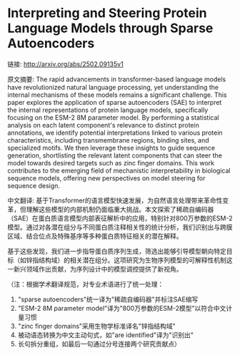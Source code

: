 # Interpreting and Steering Protein Language Models through Sparse Autoencoders

链接: http://arxiv.org/abs/2502.09135v1

原文摘要:
The rapid advancements in transformer-based language models have
revolutionized natural language processing, yet understanding the internal
mechanisms of these models remains a significant challenge. This paper explores
the application of sparse autoencoders (SAE) to interpret the internal
representations of protein language models, specifically focusing on the ESM-2
8M parameter model. By performing a statistical analysis on each latent
component's relevance to distinct protein annotations, we identify potential
interpretations linked to various protein characteristics, including
transmembrane regions, binding sites, and specialized motifs.
  We then leverage these insights to guide sequence generation, shortlisting
the relevant latent components that can steer the model towards desired targets
such as zinc finger domains. This work contributes to the emerging field of
mechanistic interpretability in biological sequence models, offering new
perspectives on model steering for sequence design.

中文翻译:
基于Transformer的语言模型快速发展，为自然语言处理带来革命性变革，但理解这些模型的内部机制仍面临重大挑战。本文探索了稀疏自编码器（SAE）在蛋白质语言模型内部表征解析中的应用，特别针对800万参数的ESM-2模型。通过对各潜在组分与不同蛋白质注释相关性的统计分析，我们识别出与跨膜区域、结合位点及特殊基序等多种蛋白质特征相关的潜在解释。

基于这些发现，我们进一步指导蛋白质序列生成，筛选出能够引导模型朝向特定目标（如锌指结构域）的相关潜在组分。这项研究为生物序列模型的可解释性机制这一新兴领域作出贡献，为序列设计中的模型调控提供了新视角。

（注：根据学术翻译规范，对专业术语进行了统一处理：
1. "sparse autoencoders"统一译为"稀疏自编码器"并标注SAE缩写
2. "ESM-2 8M parameter model"译为"800万参数的ESM-2模型"以符合中文计量习惯
3. "zinc finger domains"采用生物学标准译名"锌指结构域"
4. 被动语态转换为中文主动句式，如"are identified"译为"识别出"
5. 长句拆分重组，如最后一句通过分号连接两个研究贡献点）
